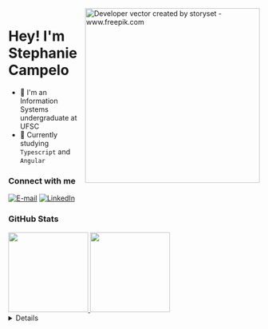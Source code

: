 <img align="right" alt="Developer vector created by storyset - www.freepik.com" height="350" src="https://github.com/steph-cs/steph-cs/assets/61119367/e1ad121d-9c3c-4bd3-b1ab-978f9c6dbcc1">
<h1 align="left">Hey! I'm Stephanie Campelo</h1>

- 🔭 I'm an Information Systems undergraduate at UFSC
- 🌱 Currently studying ``Typescript`` and ``Angular``

</hr>

<h3 align="left">Connect with me</h3>

[![E-mail](https://img.shields.io/badge/-Email-000?style=for-the-badge&logo=gmail&logoColor=8318fa&color:FFF)](mailto:stecampelo@gmail.com)
[![LinkedIn](https://img.shields.io/badge/-LinkedIn-000?style=for-the-badge&logo=linkedin&logoColor=8318fa&color:FFF)](https://www.linkedin.com/in/stephanie-campelo/)

<h3 align="left">GitHub Stats</h3>

<div align="left">
  <a href="https://github.com/steph-cs">
  <img height="160em" src="https://github-readme-stats-git-masterrstaa-rickstaa.vercel.app/api?username=steph-cs&hide_title=false&show_icons=true&include_all_commits=false&count_private=true&line_height=25&hide=issues&bg_color=000&title_color=8318fa&text_color=FFF&border_radius=3&border_color=fff&icon_color=8318fa&theme=midnight-purple"/>
  <img height="160em" src="https://github-readme-stats-git-masterrstaa-rickstaa.vercel.app/api/top-langs/?username=steph-cs&line_height=10&card_width=290&layout=compact&hide_title=false&count_private=true&langs_count=4&show_icons=true&title_color=8318fa&hide=html,css&bg_color=000&text_color=8B8B8B&border_radius=3&border_color=fff&count_private=true"/>
</div>

 <details align="left">
  <summary></summary> 
 
  - Badges by <a href="https://shields.io/">shields.io</a><br>
  - GitHub Stats by <a href="https://github.com/anuraghazra/github-readme-stats">anuraghazra</a>
  - Developer vector created by <a href="https://www.freepik.com/vectors/developer">storyset - www.freepik.com</a> (edited by author)
 
  <div align="right">Made with 💜 by <a href="https://github.com/steph-cs">SC</a>.</div>

</details>


